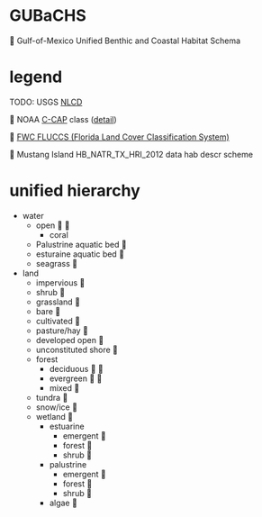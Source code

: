 # GUBaCHS
:1234: Gulf-of-Mexico Unified Benthic and Coastal Habitat Schema

# legend
TODO: USGS [NLCD](https://www.usgs.gov/centers/eros/science/national-land-cover-database?qt-science_center_objects=0#qt-science_center_objects)

:large_blue_circle: NOAA [C-CAP](https://coast.noaa.gov/digitalcoast/tools/lca) class ([detail](https://coast.noaa.gov/data/digitalcoast/pdf/ccap-class-scheme-highres.pdf))
    
:palm_tree: [FWC FLUCCS (Florida Land Cover Classification System)](https://fdotwww.blob.core.windows.net/sitefinity/docs/default-source/content/geospatial/documentsandpubs/fluccmanual1999.pdf?sfvrsn=9881b4d0_0)

:horse: Mustang Island HB_NATR_TX_HRI_2012 data hab descr scheme

# unified hierarchy
* water
  * open :large_blue_circle: :palm_tree:
    * coral
  * Palustrine aquatic bed :large_blue_circle:
  * esturaine aquatic bed :large_blue_circle:
  * seagrass :horse:
* land
  * impervious :large_blue_circle:
  * shrub :large_blue_circle:
  * grassland :large_blue_circle:
  * bare :large_blue_circle:
  * cultivated :large_blue_circle:
  * pasture/hay :large_blue_circle:
  * developed open :large_blue_circle:
  * unconstituted shore :large_blue_circle:
  * forest
    * deciduous :large_blue_circle: :palm_tree:
    * evergreen :large_blue_circle: :palm_tree:
    * mixed :large_blue_circle:
  * tundra :large_blue_circle:
  * snow/ice :large_blue_circle:
  * wetland :palm_tree:
    * estuarine
      * emergent :large_blue_circle:
      * forest :large_blue_circle:
      * shrub :large_blue_circle:
    * palustrine
      * emergent :large_blue_circle:
      * forest :large_blue_circle:
      * shrub :large_blue_circle:
    * algae :horse:
